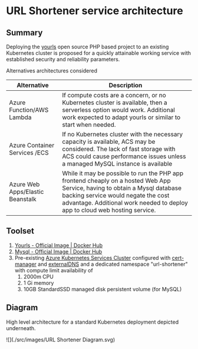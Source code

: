 # URL Shortener service architecture

## Summary

Deploying the [yourls](https://yourls.org/) open source PHP based project to an existing Kubernetes cluster is proposed for a quickly attainable working service with established security and reliability parameters.

Alternatives architectures considered

| Alternative                      | Description                                                  |
| -------------------------------- | ------------------------------------------------------------ |
| Azure Function/AWS Lambda        | If compute costs are a concern, or no Kubernetes cluster is available, then a serverless option would work. Additional work expected to adapt yourls or similar to start when needed. |
| Azure Container Services /ECS    | If no Kubernetes cluster with the necessary capacity is available, ACS may be considered. The lack of fast storage with ACS could cause performance issues unless a managed MySQL instance is available |
| Azure Web Apps/Elastic Beanstalk | While it may be possible to run the PHP app frontend cheaply on a hosted Web App Service, having to obtain a Mysql database backing service would negate the cost advantage. Additional work needed to deploy app to cloud web hosting service. |



## Toolset

1. [Yourls - Official Image | Docker Hub](https://hub.docker.com/_/yourls)
2. [Mysql - Official Image | Docker Hub](https://hub.docker.com/_/mysql)
3. Pre-existing [Azure Kubernetes Services Cluster](https://azure.microsoft.com/en-us/services/kubernetes-service/) configured with [cert-manager](https://cert-manager.io/docs/installation/helm/) and [externalDNS](https://github.com/helm/charts/tree/master/stable/external-dns) and a dedicated namespace "url-shortener" with compute limit availability of
   1. 2000m CPU
   2. 1 Gi memory
   3. 10GB StandardSSD managed disk persistent volume (for MySQL)

## Diagram

High level architecture for a standard Kubernetes deployment depicted underneath.

![](./src/images/URL Shortener Diagram.svg)